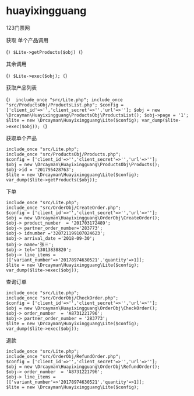 # huayixingguang

123门票网 

获取 单个产品调用


(```)
$Lite->getProducts($obj)
(```)

其余调用

(```)
$Lite->exec($obj);
(```)


获取产品列表

(```) 
include_once "src/Lite.php";
include_once "src/ProductsObj/ProductsList.php";
$config = ['client_id'=>'','client_secret'=>'','url'=>''];
$obj = new \Drcayman\Huayixingguang\ProductsObj\ProductsList();
$obj->page = '1';
$lite = new \Drcayman\Huayixingguang\Lite($config);
var_dump($lite->exec($obj));
(```)


获取单个产品


```
include_once "src/Lite.php";
include_once "src/ProductsObj/Products.php";
$config = ['client_id'=>'','client_secret'=>'','url'=>''];
$obj = new \Drcayman\Huayixingguang\ProductsObj\Products();
$obj->id = '201795428763';
$lite = new \Drcayman\Huayixingguang\Lite($config);
var_dump($lite->getProducts($obj));
```


下单

```
include_once "src/Lite.php";
include_once "src/OrderObj/CreateOrder.php";
$config = ['client_id'=>'','client_secret'=>'','url'=>''];
$obj = new \Drcayman\Huayixingguang\OrderObj\CreateOrder();
$obj-> product_number  = '201703172489';
$obj-> partner_order_number='283773';
$obj-> idnumber ='320721199107024623';
$obj-> arrival_date ='2018-09-30';
$obj-> name='张三';
$obj-> tel='13013838820';
$obj-> line_items = [['variant_number'=>'20178974630521','quantity'=>1]];
$lite = new \Drcayman\Huayixingguang\Lite($config);
var_dump($lite->exec($obj));
```


查询订单

```
include_once "src/Lite.php";
include_once "src/OrderObj/CheckOrder.php";
$config = ['client_id'=>'','client_secret'=>'','url'=>''];
$obj = new \Drcayman\Huayixingguang\OrderObj\CheckOrder();
$obj-> order_number  = 'A8731221796';
$obj-> partner_order_number = '283773';
$lite = new \Drcayman\Huayixingguang\Lite($config);
var_dump($lite->exec($obj));
```


退款

```
include_once "src/Lite.php";
include_once "src/OrderObj/RefundOrder.php";
$config = ['client_id'=>'','client_secret'=>'','url'=>''];
$obj = new \Drcayman\Huayixingguang\OrderObj\RefundOrder();
$obj-> order_number  = 'A8731221796';
$obj-> line_items = [['variant_number'=>'20178974630521','quantity'=>1]];
$lite = new \Drcayman\Huayixingguang\Lite($config);
```







